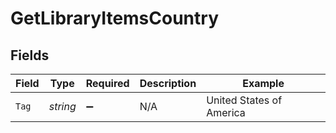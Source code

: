 # GetLibraryItemsCountry


## Fields

| Field                    | Type                     | Required                 | Description              | Example                  |
| ------------------------ | ------------------------ | ------------------------ | ------------------------ | ------------------------ |
| `Tag`                    | *string*                 | :heavy_minus_sign:       | N/A                      | United States of America |